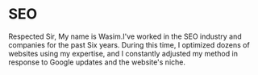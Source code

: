 # SEO
Respected Sir,  My name is Wasim.I've worked in the SEO industry and companies for the past Six years. During this time, I optimized dozens of websites using my expertise, and I constantly adjusted my method in response to Google updates and the website's niche. 
